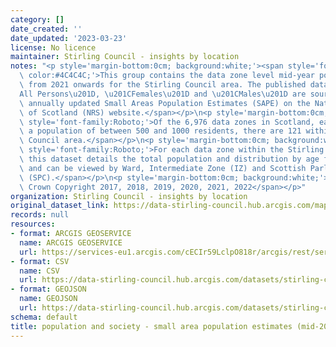 ```yaml
---
category: []
date_created: ''
date_updated: '2023-03-23'
license: No licence
maintainer: Stirling Council - insights by location
notes: "<p style='margin-bottom:0cm; background:white;'><span style='font-family:Roboto;\
  \ color:#4C4C4C;'>This group contains the data zone level mid-year population estimates\
  \ from 2021 onwards for the Stirling Council area. The published datasets for \u201C\
  All Persons\u201D, \u201CFemales\u201D and \u201CMales\u201D are sourced from the\
  \ annually updated Small Areas Population Estimates (SAPE) on the National Records\
  \ of Scotland (NRS) website.</span></p>\n<p style='margin-bottom:0cm; background:white;'><span\
  \ style='font-family:Roboto;'>Of the 6,976 data zones in Scotland, each covering\
  \ a population of between 500 and 1000 residents, there are 121 within the Stirling\
  \ Council area.</span></p>\n<p style='margin-bottom:0cm; background:white;'><span\
  \ style='font-family:Roboto;'>For each data zone within the Stirling Council area,\
  \ this dataset details the total population and distribution by age for the above,\
  \ and can be viewed by Ward, Intermediate Zone (IZ) and Scottish Parliamentary Constituency\
  \ (SPC).</span></p>\n<p style='margin-bottom:0cm; background:white;'><span style='font-family:Roboto;'>\xA9\
  \ Crown Copyright 2017, 2018, 2019, 2020, 2021, 2022</span></p>"
organization: Stirling Council - insights by location
original_dataset_link: https://data-stirling-council.hub.arcgis.com/maps/stirling-council::population-and-society-small-area-population-estimates-mid-2021-all-persons
records: null
resources:
- format: ARCGIS GEOSERVICE
  name: ARCGIS GEOSERVICE
  url: https://services-eu1.arcgis.com/cECIr59LclpO818r/arcgis/rest/services/population%20and%20society%20-%20small%20area%20population%20estimates%20(mid-2021%20all)/FeatureServer/0
- format: CSV
  name: CSV
  url: https://data-stirling-council.hub.arcgis.com/datasets/stirling-council::population-and-society-small-area-population-estimates-mid-2021-all-persons.csv?outSR=%7B%22latestWkid%22%3A3857%2C%22wkid%22%3A102100%7D
- format: GEOJSON
  name: GEOJSON
  url: https://data-stirling-council.hub.arcgis.com/datasets/stirling-council::population-and-society-small-area-population-estimates-mid-2021-all-persons.geojson?outSR=%7B%22latestWkid%22%3A3857%2C%22wkid%22%3A102100%7D
schema: default
title: population and society - small area population estimates (mid-2021 all persons)
---
```

